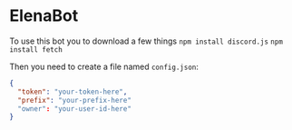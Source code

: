 # ElenaBot

To use this bot you to download a few things 
`npm install discord.js`
`npm install fetch`

Then you need to create a file named `config.json`:
```json
{
  "token": "your-token-here",
  "prefix": "your-prefix-here"
  "owner": "your-user-id-here"
}
```
